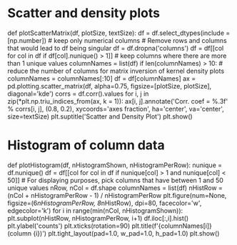 # Scatter and density plots
def plotScatterMatrix(df, plotSize, textSize):
    df = df.select_dtypes(include =[np.number]) # keep only numerical columns
    # Remove rows and columns that would lead to df being singular
    df = df.dropna('columns')
    df = df[[col for col in df if df[col].nunique() > 1]] # keep columns where there are more than 1 unique values
    columnNames = list(df)
    if len(columnNames) > 10: # reduce the number of columns for matrix inversion of kernel density plots
        columnNames = columnNames[:10]
    df = df[columnNames]
    ax = pd.plotting.scatter_matrix(df, alpha=0.75, figsize=[plotSize, plotSize], diagonal='kde')
    corrs = df.corr().values
    for i, j in zip(*plt.np.triu_indices_from(ax, k = 1)):
        ax[i, j].annotate('Corr. coef = %.3f' % corrs[i, j], (0.8, 0.2), xycoords='axes fraction', ha='center', va='center', size=textSize)
    plt.suptitle('Scatter and Density Plot')
    plt.show()
    

# Histogram of column data
def plotHistogram(df, nHistogramShown, nHistogramPerRow):
    nunique = df.nunique()
    df = df[[col for col in df if nunique[col] > 1 and nunique[col] < 50]] # For displaying purposes, pick columns that have between 1 and 50 unique values
    nRow, nCol = df.shape
    columnNames = list(df)
    nHistRow = (nCol + nHistogramPerRow - 1) / nHistogramPerRow
    plt.figure(num=None, figsize=(6*nHistogramPerRow, 8*nHistRow), dpi=80, facecolor='w', edgecolor='k')
    for i in range(min(nCol, nHistogramShown)):
        plt.subplot(nHistRow, nHistogramPerRow, i+1)
        df.iloc[:,i].hist()
        plt.ylabel('counts')
        plt.xticks(rotation=90)
        plt.title(f'{columnNames[i]} (column {i})')
    plt.tight_layout(pad=1.0, w_pad=1.0, h_pad=1.0)
    plt.show()
